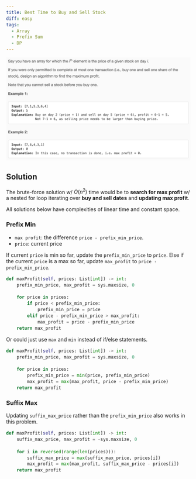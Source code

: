 ```yaml
---
title: Best Time to Buy and Sell Stock
diff: easy
tags:
  - Array
  - Prefix Sum
  - DP
---
```


<img class="medium-zoom" src="/algo/best-time-to-buy-and-sell-stock.png" alt="https://leetcode.com/problems/best-time-to-buy-and-sell-stock">

## Solution

The brute-force solution w/ $O(n^2)$ time would be to **search for max profit** w/ a nested for loop iterating over **buy and sell dates** and **updating max profit**.

All solutions below have complexities of linear time and constant space.

### Prefix Min

- `max profit`: the difference `price - prefix_min_price`.
- `price`: current price

If current `price` is min so far, update the `prefix_min_price` to `price`. Else if the current `price` is a max so far, update `max_profit` to `price - prefix_min_price`.

```py
def maxProfit(self, prices: List[int]) -> int:
    prefix_min_price, max_profit = sys.maxsize, 0

    for price in prices:
        if price < prefix_min_price:
            prefix_min_price = price
        elif price - prefix_min_price > max_profit:
            max_profit = price - prefix_min_price
    return max_profit
```

Or could just use `max` and `min` instead of if/else statements.

```py
def maxProfit(self, prices: List[int]) -> int:
    prefix_min_price, max_profit = sys.maxsize, 0

    for price in prices:
        prefix_min_price = min(price, prefix_min_price)
        max_profit = max(max_profit, price - prefix_min_price)
    return max_profit
```

### Suffix Max

Updating `suffix_max_price` rather than the `prefix_min_price` also works in this problem.

```py
def maxProfit(self, prices: List[int]) -> int:
    suffix_max_price, max_profit = -sys.maxsize, 0

    for i in reversed(range(len(prices))):
        suffix_max_price = max(suffix_max_price, prices[i])
        max_profit = max(max_profit, suffix_max_price - prices[i])
    return max_profit
```
